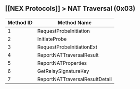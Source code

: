[[NEX Protocols]] > NAT Traversal (0x03)
---

| Method ID | Method Name |
| --- | --- |
| 1 | RequestProbeInitiation |
| 2 | InitiateProbe |
| 3 | RequestProbeInitiationExt |
| 4 | ReportNATTraversalResult |
| 5 | ReportNATProperties |
| 6 | GetRelaySignatureKey |
| 7 | ReportNATTraversalResultDetail |